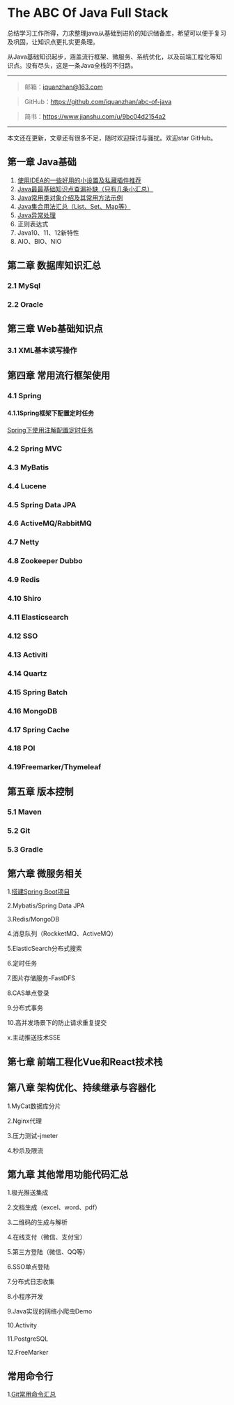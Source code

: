 # The ABC Of Java Full Stack
总结学习工作所得，力求整理java从基础到进阶的知识储备库，希望可以便于复习及巩固，让知识点更扎实更条理。

从Java基础知识起步，涵盖流行框架、微服务、系统优化，以及前端工程化等知识点。没有尽头，这是一条Java全栈的不归路。

----------------------------------------------------------

> 邮箱：iquanzhan@163.com

> GitHub：https://github.com/iquanzhan/abc-of-java

> 简书：https://www.jianshu.com/u/9bc04d2154a2

-------------------------------------------------------------------------------------------------

本文还在更新，文章还有很多不足，随时欢迎探讨与骚扰。欢迎star GitHub。



## 第一章 Java基础

1.  [使用IDEA的一些好用的小设置及私藏插件推荐](docs/01.md)
2.  [Java最最基础知识点查漏补缺（只有几条小汇总）](docs/02basic.md)
3.  [Java常用类对象介绍及其常用方法示例](docs/03.md)
4.  [Java集合用法汇总（List、Set、Map等）](docs/05.md)
5.  [Java异常处理](docs/06.md)
6.  正则表达式
7.  Java10、11、12新特性
8.  AIO、BIO、NIO



## 第二章 数据库知识汇总

### 2.1 MySql

### 2.2 Oracle



## 第三章 Web基础知识点

### 3.1 XML基本读写操作



## 第四章 常用流行框架使用

### 4.1 Spring

#### 4.1.1Spring框架下配置定时任务

[Spring下使用注解配置定时任务](docs/07.md)

### 4.2 Spring MVC

### 4.3 MyBatis

### 4.4 Lucene

### 4.5 Spring Data JPA

### 4.6 ActiveMQ/RabbitMQ

### 4.7 Netty

### 4.8 Zookeeper Dubbo

### 4.9 Redis

### 4.10 Shiro

### 4.11 Elasticsearch

### 4.12 SSO

### 4.13 Activiti

### 4.14 Quartz

### 4.15 Spring Batch

### 4.16 MongoDB

### 4.17 Spring Cache

### 4.18 POI

### 4.19Freemarker/Thymeleaf



## 第五章 版本控制

### 5.1 Maven

### 5.2 Git

### 5.3 Gradle



## 第六章 微服务相关

1.[搭建Spring Boot项目](docs/springboot/01createproject.md)

2.Mybatis/Spring Data JPA

3.Redis/MongoDB

4.消息队列（RockketMQ、ActiveMQ）

5.ElasticSearch分布式搜索

6.定时任务

7.图片存储服务-FastDFS

8.CAS单点登录

9.分布式事务

10.高并发场景下的防止请求重复提交

x.主动推送技术SSE



## 第七章 前端工程化Vue和React技术栈



## 第八章 架构优化、持续继承与容器化

1.MyCat数据库分片

2.Nginx代理

3.压力测试-jmeter

4.秒杀及限流



## 第九章 其他常用功能代码汇总

1.极光推送集成

2.文档生成（excel、word、pdf）

3.二维码的生成与解析

4.在线支付（微信、支付宝）

5.第三方登陆（微信、QQ等）

6.SSO单点登陆

7.分布式日志收集

8.小程序开发

9.Java实现的网络小爬虫Demo

10.Activity

11.PostgreSQL

12.FreeMarker



## 常用命令行

1.[Git常用命令汇总](docs/04.md)